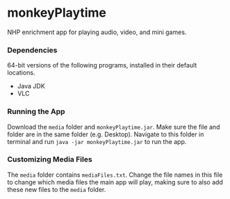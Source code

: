 # monkeyPlaytime
NHP enrichment app for playing audio, video, and mini games.

### Dependencies
64-bit versions of the following programs, installed in their default locations.
- Java JDK
- VLC

### Running the App
Download the ``media`` folder and ``monkeyPlaytime.jar``. Make sure the file and folder are in the same folder (e.g. Desktop).
Navigate to this folder in terminal and run ``java -jar monkeyPlaytime.jar`` to run the app.

### Customizing Media Files
The ``media`` folder contains ``mediaFiles.txt``. Change the file names in this file to change which media files the main app will play, making sure to also add these new files to the ``media`` folder.
